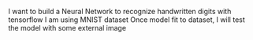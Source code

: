 I want to build a Neural Network to recognize handwritten digits with tensorflow
I am using MNIST dataset
Once model fit to dataset, I will test the model with some external image 

